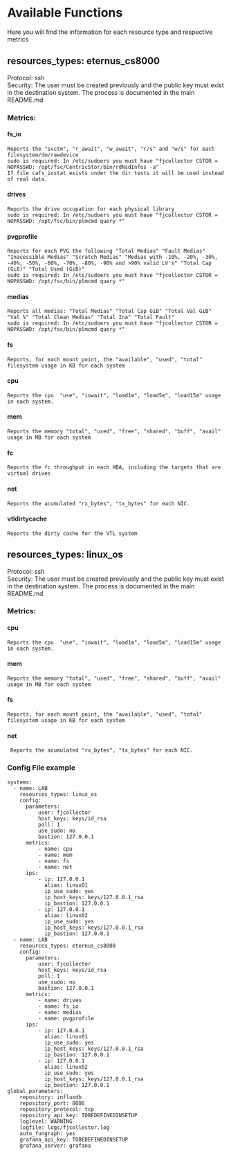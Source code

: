 # Available Functions

Here you will find the information for each resource type and respective metrics

## resources_types: eternus_cs8000

Protocol: ssh<br>
Security: The user must be created previously and the public key must exist in the destination system. The process is documented in the main README.md<br>
### Metrics:<br>
  #### fs_io<br>

    Reports the "svctm", "r_await", "w_await", "r/s" and "w/s" for each filesystem/dm/rawdevice
    sudo is required: In /etc/sudoers you must have "fjcollector CSTOR = NOPASSWD: /opt/fsc/CentricStor/bin/rdNsdInfos -a"
    If file cafs_iostat exists under the dir tests it will be used instead of real data.
  
  #### drives<br>

    Reports the drive occupation for each physical library
    sudo is required: In /etc/sudoers you must have "fjcollector CSTOR = NOPASSWD: /opt/fsc/bin/plmcmd query *"
  
  #### pvgprofile<br>
    Reports for each PVG the following "Total Medias" "Fault Medias" "Inacessible Medias" "Scratch Medias" "Medias with -10%, -20%, -30%, -40%, -50%, -60%, -70%, -80%, -90% and >90% valid LV's" "Total Cap (GiB)" "Total Used (GiB)"
    sudo is required: In /etc/sudoers you must have "fjcollector CSTOR = NOPASSWD: /opt/fsc/bin/plmcmd query *"
  
  #### medias<br>
    Reports all medias: "Total Medias" "Total Cap GiB" "Total Val GiB" "Val %" "Total Clean Medias" "Total Ina" "Total Fault"
    sudo is required: In /etc/sudoers you must have "fjcollector CSTOR = NOPASSWD: /opt/fsc/bin/plmcmd query *"
  
  #### fs<br>
  
    Reports, for each mount point, the "available", "used", "total" filesystem usage in KB for each system
  
  #### cpu<br>
  
    Reports the cpu  "use", "iowait", "load1m", "load5m", "load15m" usage in each system.
  
  #### mem<br>
  
    Reports the memory "total", "used", "free", "shared", "buff", "avail" usage in MB for each system
  
  #### fc<br>
  
    Reports the fc throughput in each HBA, including the targets that are virtual drives
  
  #### net<br>
  
    Reports the acumulated "rx_bytes", "tx_bytes" for each NIC.

  #### vtldirtycache<br>

    Reports the dirty cache for the VTL system
      
## resources_types: linux_os

Protocol: ssh<br>
Security: The user must be created previously and the public key must exist in the destination system. The process is documented in the main README.md<br>
### Metrics:<br>

  #### cpu<br>

    Reports the cpu  "use", "iowait", "load1m", "load5m", "load15m" usage in each system.

  #### mem<br>

    Reports the memory "total", "used", "free", "shared", "buff", "avail" usage in MB for each system

  #### fs<br>

    Reports, for each mount point, the "available", "used", "total" filesystem usage in KB for each system

  #### net<br>

     Reports the acumulated "rx_bytes", "tx_bytes" for each NIC.

### Config File example<br>

````
systems:
  - name: LAB
    resources_types: linux_os
    config:
      parameters:
          user: fjcollector
          host_keys: keys/id_rsa
          poll: 1
          use_sudo: no
          bastion: 127.0.0.1
      metrics:
          - name: cpu
          - name: mem
          - name: fs
          - name: net
      ips:
          - ip: 127.0.0.1
            alias: linux01
            ip_use_sudo: yes
            ip_host_keys: keys/127.0.0.1_rsa
            ip_bastion: 127.0.0.1
          - ip: 127.0.0.1
            alias: linux02
            ip_use_sudo: yes
            ip_host_keys: keys/127.0.0.1_rsa
            ip_bastion: 127.0.0.1
  - name: LAB
    resources_types: eternus_cs8000
    config:
      parameters:
          user: fjcollector
          host_keys: keys/id_rsa
          poll: 1
          use_sudo: no
          bastion: 127.0.0.1
      metrics:
          - name: drives
          - name: fs_io
          - name: medias
          - name: pvgprofile
      ips:
          - ip: 127.0.0.1
            alias: linux01
            ip_use_sudo: yes
            ip_host_keys: keys/127.0.0.1_rsa
            ip_bastion: 127.0.0.1
          - ip: 127.0.0.1
            alias: linux02
            ip_use_sudo: yes
            ip_host_keys: keys/127.0.0.1_rsa
            ip_bastion: 127.0.0.1
global_parameters:
    repository: influxdb
    repository_port: 8086
    repository_protocol: tcp
    repository_api_key: TOBEDEFINEDINSETUP
    loglevel: WARNING
    logfile: logs/fjcollector.log
    auto_fungraph: yes
    grafana_api_key: TOBEDEFINEDINSETUP
    grafana_server: grafana
````
